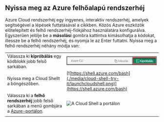 
## <a name="open-azure-cloud-shell"></a>Nyissa meg az Azure felhőalapú rendszerhéj

Azure Cloud rendszerhéj egy ingyenes, interaktív rendszerhéj, amelyek segítségével a lépések futtatásával a cikkben. Közös Azure eszközök előtelepített és felhő rendszerhéj-fiókjához használatára konfigurálva. Egyszerűen jelölje be a **másolási** gombra kattintva kimásolhatja a kódokat, illessze be a felhő rendszerhéj, és nyomja le az Enter futtatni. Nyissa meg a felhő rendszerhéj néhány módja van:

|  |   |
|-----------------------------------------------|---|
| Válassza ki **kipróbálás** egy kódblokk jobb felső sarkában. | ![A Cloud Shell ebben a cikkben](./media/cloud-shell-try-it/cli-try-it.png) |
| Nyissa meg a Cloud Shellt a böngészőben. | [![https://shell.azure.com/bash](./media/cloud-shell-try-it/launchcloudshell.png)](https://shell.azure.com/bash) |
| Válassza ki a **felhő rendszerhéj** jobb felső sarkában a menü gombjára a [Azure-portálon](https://portal.azure.com). |    ![A Cloud Shell a portálon](./media/cloud-shell-try-it/cloud-shell-menu.png) |
|  |  |

